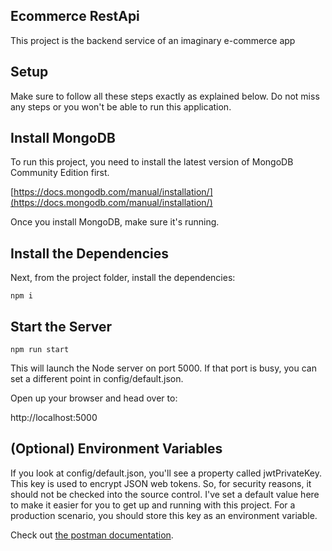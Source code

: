 ## Ecommerce RestApi
This project is the backend service of an imaginary e-commerce app

## Setup
Make sure to follow all these steps exactly as explained below. Do not miss any steps or you won't be able to run this application.

## Install MongoDB
To run this project, you need to install the latest version of MongoDB Community Edition first.

[https://docs.mongodb.com/manual/installation/](https://docs.mongodb.com/manual/installation/)

Once you install MongoDB, make sure it's running.

## Install the Dependencies
Next, from the project folder, install the dependencies:
```
npm i
```

## Start the Server
```
npm run start
```
This will launch the Node server on port 5000. If that port is busy, you can set a different point in config/default.json.

Open up your browser and head over to:

http://localhost:5000

## (Optional) Environment Variables
If you look at config/default.json, you'll see a property called jwtPrivateKey. This key is used to encrypt JSON web tokens. So, for security reasons, it should not be checked into the source control. I've set a default value here to make it easier for you to get up and running with this project. For a production scenario, you should store this key as an environment variable.

Check out [the postman documentation](https://documenter.getpostman.com/view/16601080/Uyxbqpqx).
